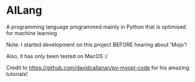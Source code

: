 # AILang
A programming language programmed mainly in Python that is optimised for machine learning

Note: I started development on this project BEFORE hearing about 'Mojo'!

Also, it has only been tested on MacOS :/

Credit to https://github.com/davidcallanan/py-myopl-code for his amazing tutorials!
